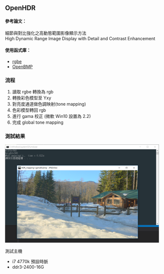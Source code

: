 ## OpenHDR
#### 參考論文：  
細節與對比強化之高動態範圍影像顯示方法  
High Dynamic Range Image Display with Detail and Contrast Enhancement  

#### 使用函式庫：
- [rgbe](http://www.graphics.cornell.edu/~bjw/rgbe/)
- [OpenBMP](https://github.com/hunandy14/OpenBMP)

### 流程
1. 讀取 rgbe 轉換為 rgb
2. 轉換彩色模型至 Yxy
3. 對亮度通道做色調映射(tone mapping)
4. 色彩模型轉回 rgb
5. 進行 gama 校正 (微軟 Win10 設置為 2.2)
6. 完成 global tone mapping

### 測試結果
![](https://raw.githubusercontent.com/hunandy14/OpenHDR/master/OpenHDR/Snipaste_2018-06-05_01-19-08.png)

測試主機

- i7 4770k 預設時脈
- ddr3-2400-16G